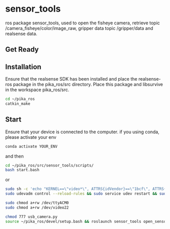 # sensor_tools

ros package sensor_tools, used to open the fisheye camera, retrieve topic /camera_fisheye/color/image_raw, gripper data topic /gripper/data and realsense data.

## Get Ready
## Installation
Ensure that the realsense SDK has been installed and place the realsense-ros package in the pika_ros/src directory.
Place this package and libsurvive in the workspace pika_ros/src.
```bash
cd ~/pika_ros
catkin_make
```

## Start
Ensure that your device is connected to the computer.
if you using conda, please activate your env
```bash
conda activate YOUR_ENV
```
and then
```bash
cd ~/pika_ros/src/sensor_tools/scripts/
bash start.bash
```
or
```bash
sudo sh -c 'echo "KERNEL==\"video*\", ATTRS{idVendor}==\"1bcf\", ATTRS{idProduct}==\"2cd1\", MODE:=\"0777\", SYMLINK+=\"video22\"" > /etc/udev/rules.d/fisheye.rules'
sudo udevadm control --reload-rules && sudo service udev restart && sudo udevadm trigger

sudo chmod a+rw /dev/ttyACM0
sudo chmod a+rw /dev/video22

chmod 777 usb_camera.py
source ~/pika_ros/devel/setup.bash && roslaunch sensor_tools open_sensor.launch
```